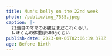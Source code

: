 ```yaml
---
title: Mum's belly on the 22nd week
photo: /public/img_7535.jpeg
caption: |-
  22週目のママのお腹はまだこれくらい。
  レオくんの体重は500gくらい
publish-date: 2023-09-06T02:06:19.378Z
age: Before Birth
---
```

